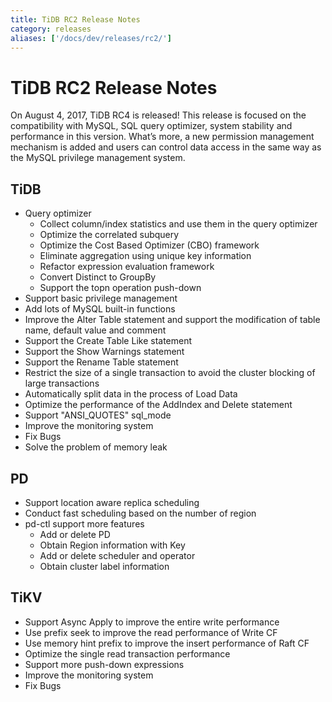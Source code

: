 ```yaml
---
title: TiDB RC2 Release Notes
category: releases
aliases: ['/docs/dev/releases/rc2/']
---
```


# TiDB RC2 Release Notes

On August 4, 2017, TiDB RC4 is released! This release is focused on the compatibility with MySQL, SQL query optimizer, system stability and performance in this version. What’s more, a new permission management mechanism is added and users can control data access in the same way as the MySQL privilege management system.

## TiDB

+ Query optimizer
    - Collect column/index statistics and use them in the query optimizer
    - Optimize the correlated subquery
    - Optimize the Cost Based Optimizer (CBO) framework
    - Eliminate aggregation using unique key information
    - Refactor expression evaluation framework
    - Convert Distinct to GroupBy
    - Support the topn operation push-down
+ Support basic privilege management
+ Add lots of MySQL built-in functions
+ Improve the Alter Table statement and support the modification of table name, default value and comment
+ Support the Create Table Like statement
+ Support the Show Warnings statement
+ Support the Rename Table statement
+ Restrict the size of a single transaction to avoid the cluster blocking of large transactions
+ Automatically split data in the process of Load Data
+ Optimize the performance of the AddIndex and Delete statement
+ Support "ANSI_QUOTES" sql_mode
+ Improve the monitoring system
+ Fix Bugs
+ Solve the problem of memory leak

## PD

+ Support location aware replica scheduling
+ Conduct fast scheduling based on the number of region
+ pd-ctl support more features
    - Add or delete PD
    - Obtain Region information with Key
    - Add or delete scheduler and operator
    - Obtain cluster label information

## TiKV

+ Support Async Apply to improve the entire write performance
+ Use prefix seek to improve the read performance of Write CF
+ Use memory hint prefix to improve the insert performance of Raft CF
+ Optimize the single read transaction performance
+ Support more push-down expressions
+ Improve the monitoring system
+ Fix Bugs
